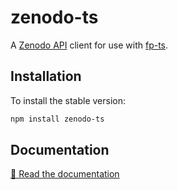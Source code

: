 # zenodo-ts

A [Zenodo API] client for use with [fp-ts].

## Installation

To install the stable version:

```sh
npm install zenodo-ts
```

## Documentation

[📘 Read the documentation][docs]

[docs]: https://thewilkybarkid.github.io/zenodo-ts/
[fp-ts]: https://gcanti.github.io/fp-ts/
[zenodo api]: https://developers.zenodo.org/
